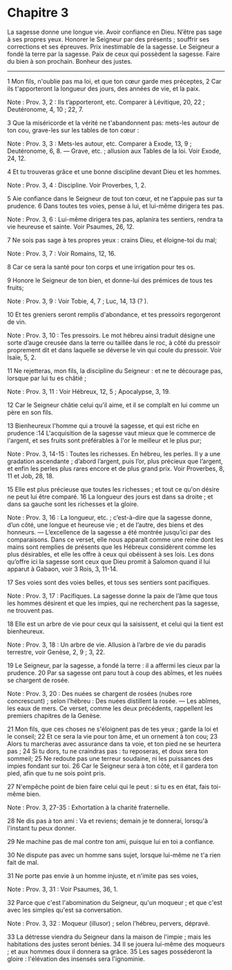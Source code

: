 # Chapitre 3

La sagesse donne une longue vie.
Avoir confiance en Dieu.
N’être pas sage à ses propres yeux.
Honorer le Seigneur par des présents ; souffrir ses corrections et ses épreuves.
Prix inestimable de la sagesse.
Le Seigneur a fondé la terre par la sagesse.
Paix de ceux qui possèdent la sagesse.
Faire du bien à son prochain.
Bonheur des justes.

***

1 Mon fils, n'oublie pas ma loi, et que ton cœur garde mes préceptes, 2 Car ils t'apporteront la longueur des jours, des années de vie, et la paix.

<span class="bible-note">Note : </span> Prov. 3, 2 : Ils t’apporteront, etc. Comparer à Lévitique, 20, 22 ; Deutéronome, 4, 10 ; 22, 7.

3 Que la miséricorde et la vérité ne t'abandonnent pas: mets-les autour de ton cou, grave-les sur les tables de ton cœur :

<span class="bible-note">Note : </span> Prov. 3, 3 : Mets-les autour, etc. Comparer à Exode, 13, 9 ; Deutéronome, 6, 8. ― Grave, etc. ; allusion aux Tables de la loi. Voir Exode, 24, 12.

4 Et tu trouveras grâce et une bonne discipline devant Dieu et les hommes.

<span class="bible-note">Note : </span> Prov. 3, 4 : Discipline. Voir Proverbes, 1, 2.


5 Aie confiance dans le Seigneur de tout ton cœur, et ne t'appuie pas sur ta prudence. 6 Dans toutes tes voies, pense à lui, et lui-même dirigera tes pas.

<span class="bible-note">Note : </span> Prov. 3, 6 : Lui-même dirigera tes pas, aplanira tes sentiers, rendra ta vie heureuse et sainte. Voir Psaumes, 26, 12.

7 Ne sois pas sage à tes propres yeux : crains Dieu, et éloigne-toi du mal;

<span class="bible-note">Note : </span> Prov. 3, 7 : Voir Romains, 12, 16.

8 Car ce sera la santé pour ton corps et une irrigation pour tes os.


9 Honore le Seigneur de ton bien, et donne-lui des prémices de tous tes fruits;

<span class="bible-note">Note : </span> Prov. 3, 9 : Voir Tobie, 4, 7 ; Luc, 14, 13 (? ).

10 Et tes greniers seront remplis d'abondance, et tes pressoirs regorgeront de vin.

<span class="bible-note">Note : </span> Prov. 3, 10 : Tes pressoirs. Le mot hébreu ainsi traduit désigne une sorte d’auge creusée dans la terre ou taillée dans le roc, à côté du pressoir proprement dit et dans laquelle se déverse le vin qui coule du pressoir. Voir Isaïe, 5, 2.


11 Ne rejetteras, mon fils, la discipline du Seigneur : et ne te décourage pas, lorsque par lui tu es châtié ;

<span class="bible-note">Note : </span> Prov. 3, 11 : Voir Hébreux, 12, 5 ; Apocalypse, 3, 19.

12 Car le Seigneur châtie celui qu'il aime, et il se complaît en lui comme un père en son fils.


13 Bienheureux l'homme qui a trouvé la sagesse, et qui est riche en prudence :14 L'acquisition de la sagesse vaut mieux que le commerce de l'argent, et ses fruits sont préférables à l'or le meilleur et le plus pur;

<span class="bible-note">Note : </span> Prov. 3, 14-15 : Toutes les richesses. En hébreu, les perles. Il y a une gradation ascendante ; d’abord l’argent, puis l’or, plus précieux que l’argent, et enfin les perles plus rares encore et de plus grand prix. Voir Proverbes, 8, 11 et Job, 28, 18.

15 Elle est plus précieuse que toutes les richesses ; et tout ce qu'on désire ne peut lui être comparé. 16 La longueur des jours est dans sa droite ; et dans sa gauche sont les richesses et la gloire.

<span class="bible-note">Note : </span> Prov. 3, 16 : La longueur, etc. ; c’est-à-dire que la sagesse donne, d’un côté, une longue et heureuse vie ; et de l’autre, des biens et des honneurs. ― L’excellence de la sagesse a été montrée jusqu’ici par des comparaisons. Dans ce verset, elle nous apparaît comme une reine dont les mains sont remplies de présents que les Hébreux considèrent comme les plus désirables, et elle les offre à ceux qui obéissent à ses lois. Les dons qu’offre ici la sagesse sont ceux que Dieu promit à Salomon quand il lui apparut à Gabaon, voir 3 Rois, 3, 11-14.

17 Ses voies sont des voies belles, et tous ses sentiers sont pacifiques.

<span class="bible-note">Note : </span> Prov. 3, 17 : Pacifiques. La sagesse donne la paix de l’âme que tous les hommes désirent et que les impies, qui ne recherchent pas la sagesse, ne trouvent pas.

18 Elle est un arbre de vie pour ceux qui la saisissent, et celui qui la tient est bienheureux.

<span class="bible-note">Note : </span> Prov. 3, 18 : Un arbre de vie. Allusion à l’arbre de vie du paradis terrestre, voir Genèse, 2, 9 ; 3, 22.


19 Le Seigneur, par la sagesse, a fondé la terre : il a affermi les cieux par la prudence. 20 Par sa sagesse ont paru tout à coup des abîmes, et les nuées se chargent de rosée.

<span class="bible-note">Note : </span> Prov. 3, 20 : Des nuées se chargent de rosées (nubes rore concrescunt) ; selon l’hébreu : Des nuées distillent la rosée. ― Les abîmes, les eaux de mers. Ce verset, comme les deux précédents, rappellent les premiers chapitres de la Genèse.


21 Mon fils, que ces choses ne s'éloignent pas de tes yeux ; garde la loi et le conseil; 22 Et ce sera la vie pour ton âme, et un ornement à ton cou; 23 Alors tu marcheras avec assurance dans ta voie, et ton pied ne se heurtera pas ; 24 Si tu dors, tu ne craindras pas : tu reposeras, et doux sera ton sommeil; 25 Ne redoute pas une terreur soudaine, ni les puissances des impies fondant sur toi. 26 Car le Seigneur sera à ton côté, et il gardera ton pied, afin que tu ne sois point pris.


27 N'empêche point de bien faire celui qui le peut : si tu es en état, fais toi-même bien.

<span class="bible-note">Note : </span> Prov. 3, 27-35 : Exhortation à la charité fraternelle.

28 Ne dis pas à ton ami : Va et reviens; demain je te donnerai, lorsqu'à l'instant tu peux donner.


29 Ne machine pas de mal contre ton ami, puisque lui en toi a confiance.


30 Ne dispute pas avec un homme sans sujet, lorsque lui-même ne t'a rien fait de mal.


31 Ne porte pas envie à un homme injuste, et n'imite pas ses voies,

<span class="bible-note">Note : </span> Prov. 3, 31 : Voir Psaumes, 36, 1.

32 Parce que c'est l'abomination du Seigneur, qu'un moqueur ; et que c'est avec les simples qu'est sa conversation.

<span class="bible-note">Note : </span> Prov. 3, 32 : Moqueur (illusor) ; selon l’hébreu, pervers, dépravé.

33 La détresse viendra du Seigneur dans la maison de l'impie ; mais les habitations des justes seront bénies. 34 Il se jouera lui-même des moqueurs ; et aux hommes doux il donnera sa grâce. 35 Les sages posséderont la gloire : l'élévation des insensés sera l'ignominie.

